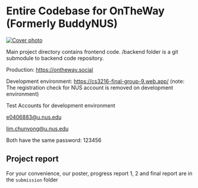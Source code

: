 # Entire Codebase for OnTheWay (Formerly BuddyNUS)

[![Cover photo](https://i.imgur.com/RxbDd9x.png)](https://www.youtube.com/watch?v=EYdJOlNlfUo 'STEPS Video')

Main project directory contains frontend code. /backend folder is a git submodule to backend code repository.

Production: https://ontheway.social

Development environment: https://cs3216-final-group-9.web.app/ (note: The registration check for NUS account is removed on development environment)

Test Accounts for development environment

e0406883@u.nus.edu

lim.chunyong@u.nus.edu

Both have the same password: 123456

## Project report

For your convenience, our poster, progress report 1, 2 and final report are in the `submission` folder
